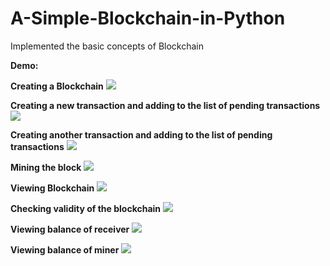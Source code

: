 # A-Simple-Blockchain-in-Python


Implemented the basic concepts of Blockchain

<b>Demo:</b>

<b>Creating a Blockchain</b>
<img src="https://raw.githubusercontent.com/vneogi199/A-Simple-Blockchain-in-Python/master/Screenshots/2018-09-30-212029_1365x315_scrot.png">

<b>Creating a new transaction and adding to the list of pending transactions</b>
<img src="https://raw.githubusercontent.com/vneogi199/A-Simple-Blockchain-in-Python/master/Screenshots/2018-09-30-212132_1365x309_scrot.png">

<b>Creating another transaction and adding to the list of pending transactions</b>
<img src="https://raw.githubusercontent.com/vneogi199/A-Simple-Blockchain-in-Python/master/Screenshots/2018-09-30-212231_1365x311_scrot.png">

<b>Mining the block</b>
<img src="https://raw.githubusercontent.com/vneogi199/A-Simple-Blockchain-in-Python/master/Screenshots/2018-09-30-212300_1365x331_scrot.png">

<b>Viewing Blockchain</b>
<img src="https://raw.githubusercontent.com/vneogi199/A-Simple-Blockchain-in-Python/master/Screenshots/2018-09-30-212401_1365x721_scrot.png">

<b>Checking validity of the blockchain</b>
<img src="https://raw.githubusercontent.com/vneogi199/A-Simple-Blockchain-in-Python/master/Screenshots/2018-09-30-213829_1365x254_scrot.png">

<b>Viewing balance of receiver</b>
<img src="https://raw.githubusercontent.com/vneogi199/A-Simple-Blockchain-in-Python/master/Screenshots/2018-09-30-214207_1365x277_scrot.png">

<b>Viewing balance of miner</b>
<img src="https://raw.githubusercontent.com/vneogi199/A-Simple-Blockchain-in-Python/master/Screenshots/2018-09-30-214223_1365x269_scrot.png">
